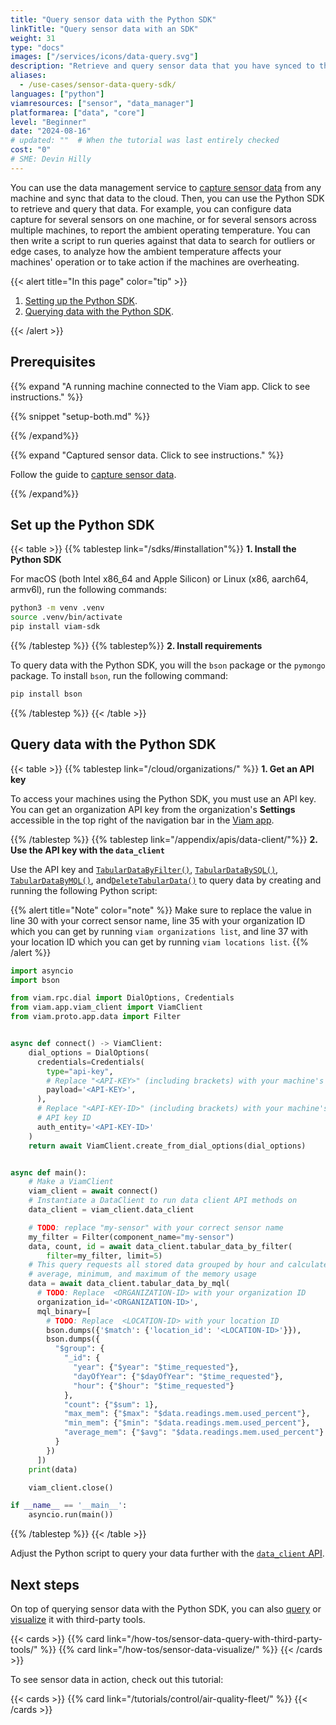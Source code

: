 ```yaml
---
title: "Query sensor data with the Python SDK"
linkTitle: "Query sensor data with an SDK"
weight: 31
type: "docs"
images: ["/services/icons/data-query.svg"]
description: "Retrieve and query sensor data that you have synced to the Viam app using Python SDK."
aliases:
  - /use-cases/sensor-data-query-sdk/
languages: ["python"]
viamresources: ["sensor", "data_manager"]
platformarea: ["data", "core"]
level: "Beginner"
date: "2024-08-16"
# updated: ""  # When the tutorial was last entirely checked
cost: "0"
# SME: Devin Hilly
---
```


You can use the data management service to [capture sensor data](/how-tos/collect-sensor-data/) from any machine and sync that data to the cloud.
Then, you can use the Python SDK to retrieve and query that data.
For example, you can configure data capture for several sensors on one machine, or for several sensors across multiple machines, to report the ambient operating temperature.
You can then write a script to run queries against that data to search for outliers or edge cases, to analyze how the ambient temperature affects your machines' operation or to take action if the machines are overheating.

{{< alert title="In this page" color="tip" >}}

1. [Setting up the Python SDK](#set-up-the-python-sdk).
1. [Querying data with the Python SDK](#query-data-with-the-python-sdk).

{{< /alert >}}

## Prerequisites

{{% expand "A running machine connected to the Viam app. Click to see instructions." %}}

{{% snippet "setup-both.md" %}}

{{% /expand%}}

{{% expand "Captured sensor data. Click to see instructions." %}}

Follow the guide to [capture sensor data](/how-tos/collect-sensor-data/).

{{% /expand%}}

## Set up the Python SDK

{{< table >}}
{{% tablestep link="/sdks/#installation"%}}
**1. Install the Python SDK**

For macOS (both Intel x86_64 and Apple Silicon) or Linux (x86, aarch64, armv6l), run the following commands:

```sh {class="command-line" data-prompt="$"}
python3 -m venv .venv
source .venv/bin/activate
pip install viam-sdk
```

{{% /tablestep %}}
{{% tablestep%}}
**2. Install requirements**

To query data with the Python SDK, you will the `bson` package or the `pymongo` package.
To install `bson`, run the following command:

```sh {class="command-line" data-prompt="$"}
pip install bson
```

{{% /tablestep %}}
{{< /table >}}

## Query data with the Python SDK

{{< table >}}
{{% tablestep link="/cloud/organizations/" %}}
**1. Get an API key**

To access your machines using the Python SDK, you must use an API key.
You can get an organization API key from the organization's **Settings** accessible in the top right of the navigation bar in the [Viam app](https://app.viam.com).

{{% /tablestep %}}
{{% tablestep link="/appendix/apis/data-client/"%}}
**2. Use the API key with the `data_client`**

Use the API key and [`TabularDataByFilter()`](/appendix/apis/data-client/#tabulardatabyfilter), [`TabularDataBySQL()`](/appendix/apis/data-client/#tabulardatabysql), [`TabularDataByMQL()`](/appendix/apis/data-client/#tabulardatabymql), and[`DeleteTabularData()`](/appendix/apis/data-client/#deletetabulardata) to query data by creating and running the following Python script:

{{% alert title="Note" color="note" %}}
Make sure to replace the value in line 30 with your correct sensor name, line 35 with your organization ID which you can get by running `viam organizations list`, and line 37 with your location ID which you can get by running `viam locations list`.
{{% /alert %}}

```python {class="line-numbers linkable-line-numbers" data-line="29-54, 30, 37, 40"}
import asyncio
import bson

from viam.rpc.dial import DialOptions, Credentials
from viam.app.viam_client import ViamClient
from viam.proto.app.data import Filter


async def connect() -> ViamClient:
    dial_options = DialOptions(
      credentials=Credentials(
        type="api-key",
        # Replace "<API-KEY>" (including brackets) with your machine's API key
        payload='<API-KEY>',
      ),
      # Replace "<API-KEY-ID>" (including brackets) with your machine's
      # API key ID
      auth_entity='<API-KEY-ID>'
    )
    return await ViamClient.create_from_dial_options(dial_options)


async def main():
    # Make a ViamClient
    viam_client = await connect()
    # Instantiate a DataClient to run data client API methods on
    data_client = viam_client.data_client

    # TODO: replace "my-sensor" with your correct sensor name
    my_filter = Filter(component_name="my-sensor")
    data, count, id = await data_client.tabular_data_by_filter(
        filter=my_filter, limit=5)
    # This query requests all stored data grouped by hour and calculates the
    # average, minimum, and maximum of the memory usage
    data = await data_client.tabular_data_by_mql(
      # TODO: Replace  <ORGANIZATION-ID> with your organization ID
      organization_id='<ORGANIZATION-ID>',
      mql_binary=[
        # TODO: Replace  <LOCATION-ID> with your location ID
        bson.dumps({'$match': {'location_id': '<LOCATION-ID>'}}),
        bson.dumps({
          "$group": {
            "_id": {
              "year": {"$year": "$time_requested"},
              "dayOfYear": {"$dayOfYear": "$time_requested"},
              "hour": {"$hour": "$time_requested"}
            },
            "count": {"$sum": 1},
            "max_mem": {"$max": "$data.readings.mem.used_percent"},
            "min_mem": {"$min": "$data.readings.mem.used_percent"},
            "average_mem": {"$avg": "$data.readings.mem.used_percent"}
          }
        })
      ])
    print(data)

    viam_client.close()

if __name__ == '__main__':
    asyncio.run(main())
```

{{% /tablestep %}}
{{< /table >}}

Adjust the Python script to query your data further with the [`data_client` API](/appendix/apis/data-client/#api).

## Next steps

On top of querying sensor data with the Python SDK, you can also [query](/how-tos/sensor-data-query-with-third-party-tools/) or [visualize](/how-tos/sensor-data-visualize/) it with third-party tools.

{{< cards >}}
{{% card link="/how-tos/sensor-data-query-with-third-party-tools/" %}}
{{% card link="/how-tos/sensor-data-visualize/" %}}
{{< /cards >}}

To see sensor data in action, check out this tutorial:

{{< cards >}}
{{% card link="/tutorials/control/air-quality-fleet/" %}}
{{< /cards >}}
